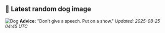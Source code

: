 ## 🐶 Latest random dog image
![Dog](https://images.dog.ceo/breeds/pyrenees/n02111500_7398.jpg)
**Advice:** "Don't give a speech. Put on a show."
*Updated: 2025-08-25 04:45 UTC*
